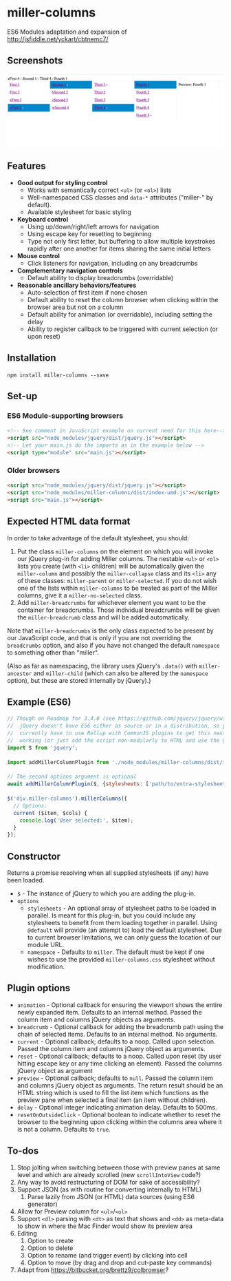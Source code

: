 # miller-columns

ES6 Modules adaptation and expansion of
<http://jsfiddle.net/yckart/cbtnemc7/>

## Screenshots

![Multiple columns](./screenshots/multiple-columns.png)

## Features

- **Good output for styling control**
  - Works with semantically correct `<ul>` (or `<ol>`) lists
  - Well-namespaced CSS classes and `data-*` attributes ("miller-" by default).
  - Available stylesheet for basic styling
- **Keyboard control**
  - Using up/down/right/left arrows for navigation
  - Using escape key for resetting to beginning
  - Type not only first letter, but buffering to allow multiple keystrokes
    rapidly after one another for items sharing the same initial letters
- **Mouse control**
  - Click listeners for navigation, including on any breadcrumbs
- **Complementary navigation controls**
  - Default ability to display breadcrumbs (overridable)
- **Reasonable ancillary behaviors/features**
  - Auto-selection of first item if none chosen
  - Default ability to reset the column browser when clicking within the browser
      area but not on a column
  - Default ability for animation (or overridable), including setting the delay
  - Ability to register callback to be triggered with current selection
      (or upon reset)

## Installation

`npm install miller-columns --save`

## Set-up

### ES6 Module-supporting browsers

```html
<!-- See comment in JavaScript example on current need for this here-->
<script src="node_modules/jquery/dist/jquery.js"></script>
<!-- Let your main.js do the imports as in the example below -->
<script type="module" src="main.js"></script>
```

### Older browsers

```html
<script src="node_modules/jquery/dist/jquery.js"></script>
<script src="node_modules/miller-columns/dist/index-umd.js"></script>
<script src="main.js"></script>
```

## Expected HTML data format

In order to take advantage of the default stylesheet, you should:

1. Put the class `miller-columns` on the element on which you will invoke
    our jQuery plug-in for adding Miller columns. The nestable `<ul>` or
    `<ol>` lists you create (with `<li>` children) will be automatically
    given the `miller-column` and possibly the `miller-collapse` class
    and its `<li>` any of these classes: `miller-parent` or `miller-selected`.
    If you do not wish one of the lists within `miller-columns` to be
    treated as part of the Miller columns, give it a `miller-no-selected`
    class.
1. Add `miller-breadcrumbs` for whichever element you want to be the
    container for breadcrumbs. Those individual breadcrumbs will be given
    the `miller-breadcrumb` class and will be added automatically.

Note that `miller-breadcrumbs` is the only class expected to be present by
our JavaScript code, and that is only if you are not overriding the
`breadcrumbs` option, and also if you have not changed the default
`namespace` to something other than "miller".

(Also as far as namespacing, the library uses jQuery's `.data()` with
`miller-ancestor` and `miller-child` (which can also be altered by the
`namespace` option), but these are stored internally by jQuery).)

## Example (ES6)

```js
// Though on Roadmap for 3.4.0 (see https://github.com/jquery/jquery/wiki/Roadmap),
//  jQuery doesn't have ES6 either as source or in a distribution, so you
//  currently have to use Rollup with CommonJS plugins to get this next line
//  working (or just add the script non-modularly to HTML and use the global `$`)
import $ from 'jquery';

import addMillerColumnPlugin from './node_modules/miller-columns/dist/index-es.min.js';

// The second options argument is optional
await addMillerColumnPlugin($, {stylesheets: ['path/to/extra-stylesheet.css', '@default']});

$('div.miller-columns').millerColumns({
  // Options:
  current ($item, $cols) {
    console.log('User selected:', $item);
  }
});
```

## Constructor

Returns a promise resolving when all supplied stylesheets (if any) have
been loaded.

- `$` - The instance of jQuery to which you are adding the plug-in.
- `options`
    - `stylesheets` - An optional array of stylesheet paths to be loaded in
        parallel. Is meant for this plug-in, but you could include any
        stylesheets to benefit from them loading together in parallel. Using
        `@default` will provide (an attempt to) load the default stylesheet.
        Due to current browser limitations, we can only guess the location of
        our module URL.
    - `namespace` - Defaults to `miller`. The default must be kept if one
        wishes to use the provided `miller-columns.css` stylesheet without
        modification.

## Plugin options

- `animation` - Optional callback for ensuring the viewport shows the
    entire newly expanded item. Defaults to an internal method. Passed the
    column item and columns jQuery objects as arguments.
- `breadcrumb` - Optional callback for adding the breadcrumb path using the
    chain of selected items. Defaults to an internal method. No arguments.
- `current` - Optional callback; defaults to a noop. Called upon selection.
    Passed the column item and columns jQuery object as arguments.
- `reset` - Optional callback; defaults to a noop. Called upon reset (by
    user hitting escape key or any time clicking an element). Passed the
    columns jQuery object as argument
- `preview` - Optional callback; defaults to `null`. Passed the column
    item and columns jQuery object as arguments. The return result should be
    an HTML string which is used to fill the list item which functions as the
    preview pane when selected a final item (an item without children).
- `delay` - Optional integer indicating animation delay. Defaults to 500ms.
- `resetOnOutsideClick` - Optional boolean to indicate whether to reset the
    browser to the beginning upon clicking within the columns area where
    it is not a column. Defaults to `true`.

## To-dos

1. Stop jolting when switching between those with preview panes at same
    level and which are already scrolled (new `scrollIntoView` code?)
1. Any way to avoid restructuring of DOM for sake of accessibility?
1. Support JSON (as with routine for converting internally to HTML)
    1. Parse lazily from JSON (or HTML) data sources (using ES6 generator)
1. Allow for Preview column for `<ul>`/`<ol>`
1. Support `<dl>` parsing with `<dt>` as text that shows and `<dd>` as
    meta-data to show in where the Mac Finder would show its preview area
1. Editing
    1. Option to create
    1. Option to delete
    1. Option to rename (and trigger event) by clicking into cell
    1. Option to move (by drag and drop and cut-paste key commands)
1. Adapt from <https://bitbucket.org/brettz9/colbrowser>?

